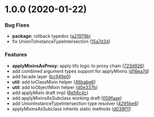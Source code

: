 # 1.0.0 (2020-01-22)


### Bug Fixes

* **package:** rollback typedoc ([a21979b](https://github.com/qiwi/mixin/commit/a21979b0ed9f928d703ad709ff7619228afb10ea))
* fix UnionToInstanceTypeIntersection ([15a7d34](https://github.com/qiwi/mixin/commit/15a7d346505422ef83f4dde32e2e9ade1eb2a18d))


### Features

* **applyMixinsAsProxy:** apply lifo logic to proxy chain ([723d926](https://github.com/qiwi/mixin/commit/723d926a25f36b0d828996477ceb99b1370bd867))
* add combined argument types support for applyMixins ([d16ea7d](https://github.com/qiwi/mixin/commit/d16ea7dfa04d824791137dff247351f975afac48))
* add facade layer ([bc946e0](https://github.com/qiwi/mixin/commit/bc946e082703d35e440119abc9e2eca54a4fe218))
* **util:** add toClassMixin helper ([46babe6](https://github.com/qiwi/mixin/commit/46babe6fa4b503d744a4bfbdb770ca9b46ebd56f))
* **util:** add toObjectMixin helper ([d0e337b](https://github.com/qiwi/mixin/commit/d0e337bc41922619bf4ee879e0ae620de88c9a49))
* add applyMixin draft impl ([8e56c4c](https://github.com/qiwi/mixin/commit/8e56c4cf735ff0c769e31f93020f8a31acc243d5))
* add applyMixinsAsSubclass working draft ([059faae](https://github.com/qiwi/mixin/commit/059faae34d26afd57fe63b498d84c996c375a620))
* add UnionInstanceTypeIntersection type resolver ([4295be6](https://github.com/qiwi/mixin/commit/4295be6320394288c455ceee37ede62623f8183c))
* applyMixinsAsSubclass inherits static methods ([d039f11](https://github.com/qiwi/mixin/commit/d039f1168b99e84a60b66a51b771189ca528a32c))
